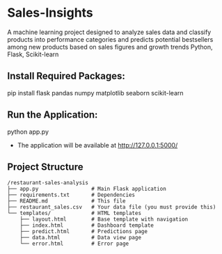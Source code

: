 # Sales-Insights
A machine learning project designed to analyze sales data and classify products into performance categories and predicts potential bestsellers among new products based on sales figures and growth trends Python, Flask, Scikit-learn</br>
## Install Required Packages: 
pip install flask pandas numpy matplotlib seaborn scikit-learn
## Run the Application:
python app.py
- The application will be available at http://127.0.0.1:5000/
## Project Structure

```
/restaurant-sales-analysis
├── app.py                 # Main Flask application
├── requirements.txt       # Dependencies
├── README.md              # This file
├── restaurant_sales.csv   # Your data file (you must provide this)
└── templates/             # HTML templates
    ├── layout.html        # Base template with navigation
    ├── index.html         # Dashboard template
    ├── predict.html       # Predictions page
    ├── data.html          # Data view page
    └── error.html         # Error page
```


